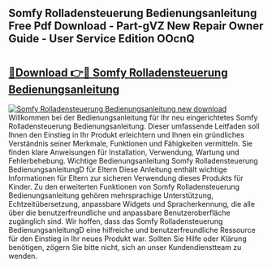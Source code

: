 ## Somfy Rolladensteuerung Bedienungsanleitung Free Pdf Download - Part-gVZ New Repair Owner Guide - User Service Edition OOcnQ

# <h2><a href="http://df3v6l1.blite.top/?on=Somfy+Rolladensteuerung+Bedienungsanleitung">🔗Download 👉🔴 Somfy Rolladensteuerung Bedienungsanleitung</a></h2>

[![Somfy Rolladensteuerung Bedienungsanleitung new download](https://i.imgur.com/lujVjoI.png)](http://df3v6l1.blite.top/?on=Somfy+Rolladensteuerung+Bedienungsanleitung)
Willkommen bei der Bedienungsanleitung für Ihr neu eingerichtetes Somfy Rolladensteuerung Bedienungsanleitung. Dieser umfassende Leitfaden soll Ihnen den Einstieg in Ihr Produkt erleichtern und Ihnen ein gründliches Verständnis seiner Merkmale, Funktionen und Fähigkeiten vermitteln. Sie finden klare Anweisungen für Installation, Verwendung, Wartung und Fehlerbehebung. Wichtige Bedienungsanleitung Somfy Rolladensteuerung BedienungsanleitungD für Eltern Diese Anleitung enthält wichtige Informationen für Eltern zur sicheren Verwendung dieses Produkts für Kinder. Zu den erweiterten Funktionen von Somfy Rolladensteuerung Bedienungsanleitung gehören mehrsprachige Unterstützung, Echtzeitübersetzung, anpassbare Widgets und Spracherkennung, die alle über die benutzerfreundliche und anpassbare Benutzeroberfläche zugänglich sind. Wir hoffen, dass das Somfy Rolladensteuerung BedienungsanleitungD eine hilfreiche und benutzerfreundliche Ressource für den Einstieg in Ihr neues Produkt war. Sollten Sie Hilfe oder Klärung benötigen, zögern Sie bitte nicht, sich an unser Kundendienstteam zu wenden.
